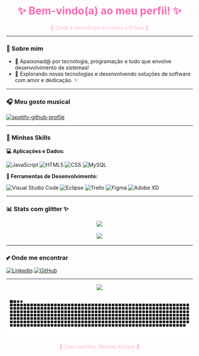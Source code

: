 <h1 align="center" style="color:hotpink;">✨ Bem-vindo(a) ao meu perfil! ✨</h1>
<p align="center" style="color:pink;">🌸 Onde a tecnologia encontra a fofura 🌸</p>

---

### 🌷 Sobre mim

- 💖 Apaixonad@ por tecnologia, programação e tudo que envolve desenvolvimento de sistemas!
- 🤔 Explorando novas tecnologias e desenvolvendo soluções de software com amor e dedicação. ✨

---

### 🎧 Meu gosto musical

[![spotify-github-profile](https://spotify-github-profile.kittinanx.com/api/view?uid=31qd7t3n3pko2nu272rtnsswcd3a&cover_image=true&theme=default&show_offline=true&background_color=ffb6c1&interchange=false)](https://spotify-github-profile.kittinanx.com/api/view?uid=31qd7t3n3pko2nu272rtnsswcd3a&redirect=true)

---

### 🌸 Minhas Skills

**💻 Aplicações e Dados:**

![JavaScript](https://img.shields.io/badge/-JavaScript-ff69b4?style=flat&logo=javascript&logoColor=white)
![HTML5](https://img.shields.io/badge/-HTML5-ff69b4?style=flat&logo=HTML5&logoColor=white)
![CSS](https://img.shields.io/badge/-CSS-ff69b4?style=flat&logo=CSS3&logoColor=white)
![MySQL](https://img.shields.io/badge/-MySQL-ff69b4?style=flat&logo=mysql&logoColor=white)

**🧰 Ferramentas de Desenvolvimento:**

![Visual Studio Code](https://img.shields.io/badge/-VSCode-ffb6c1?style=flat&logo=visual-studio-code&logoColor=white)
![Eclipse](https://img.shields.io/badge/-Eclipse-ffb6c1?style=flat&logo=eclipse-ide&logoColor=white)
![Trello](https://img.shields.io/badge/-Trello-ffb6c1?style=flat&logo=trello&logoColor=white)
![Figma](https://img.shields.io/badge/-Figma-ffb6c1?style=flat&logo=figma&logoColor=white)
![Adobe XD](https://img.shields.io/badge/-AdobeXD-ffb6c1?style=flat&logo=adobe-xd&logoColor=white)

---

### 📊 Stats com glitter ✨

<p align="center">
  <img src="https://github-readme-stats.vercel.app/api?username=animes-web&theme=rose_pine&show_icons=true&hide_border=true&count_private=true"/>
</p>

<p align="center">
  <img src="https://github-readme-stats.vercel.app/api/top-langs/?username=Animes-web&theme=tokyonight&show_icons=true&hide_border=false&layout=compact"/>
</p>

---

### 💕 Onde me encontrar

[![Linkedin](https://img.shields.io/badge/-WenvelKaique-ff69b4?style=flat-square&logo=Linkedin&logoColor=white&link=https://www.linkedin.com/in/wenvel-kaique-989230310/)](https://www.linkedin.com/in/wenvel-kaique-989230310/)
[![GitHub](https://img.shields.io/github/followers/animes-web?label=Follow&style=social)](https://github.com/animes-web)

---

<p align="center">
  <img src="https://github.com/animes-web/Animes-web/blob/main/loading.gif" width="200px">
</p>

<p align="center">
  <img src="https://github.com/Platane/snk/raw/output/github-contribution-grid-snake.svg" />
</p>

<p align="center" style="color:lightpink;">🌸 Com carinho, Wenvel Kaique 💖</p>
